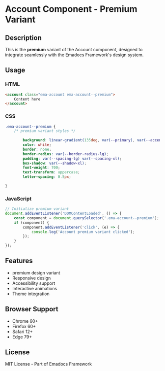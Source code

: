 # Account Component - Premium Variant

## Description
This is the **premium** variant of the Account component, designed to integrate seamlessly with the Emadocs Framework's design system.

## Usage

### HTML
```html
<account class="ema-account ema-account--premium">
    Content here
</account>
```

### CSS
```css
.ema-account--premium {
    /* premium variant styles */
    
        background: linear-gradient(135deg, var(--primary), var(--accent));
        color: white;
        border: none;
        border-radius: var(--border-radius-lg);
        padding: var(--spacing-lg) var(--spacing-xl);
        box-shadow: var(--shadow-xl);
        font-weight: 700;
        text-transform: uppercase;
        letter-spacing: 0.5px;
    
}
```

### JavaScript
```javascript
// Initialize premium variant
document.addEventListener('DOMContentLoaded', () => {
    const component = document.querySelector('.ema-account--premium');
    if (component) {
        component.addEventListener('click', (e) => {
            console.log('Account premium variant clicked');
        });
    }
});
```

## Features
- premium design variant
- Responsive design
- Accessibility support
- Interactive animations
- Theme integration

## Browser Support
- Chrome 60+
- Firefox 60+
- Safari 12+
- Edge 79+

## License
MIT License - Part of Emadocs Framework
